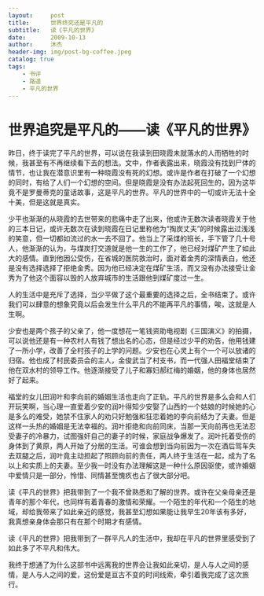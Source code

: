 ```yaml
---
layout:     post
title:      世界终究还是平凡的
subtitle:   读《平凡的世界》
date:       2009-10-13
author:     沐杰
header-img: img/post-bg-coffee.jpeg
catalog: true
tags:
    - 书评
    - 路遥
    - 平凡的世界
---
```

# 世界追究是平凡的——读《平凡的世界》

昨日，终于读完了平凡的世界，可以说在我读到田晓霞未就落水的人而牺牲的时候，我甚至有不再继续看下去的想法。文中，作者表露出来，晓霞没有找到尸体的情节，也让我在潜意识里有一种晓霞没有死的幻想。或许是作者在打破了一个幻想的同时，有给了人们一个幻想的空间。但是晓霞是没有办法起死回生的，因为这毕竟不是罗曼蒂克的童话故事，这是平凡的世界。平凡的世界中的一切或许无法十全十美，但是这就是真实。



少平也渐渐的从晓霞的去世带来的悲痛中走了出来，他或许无数次读者晓霞关于他的三本日记，或许无数次在读到晓霞在日记里称他为“掏炭丈夫”的时候露出过浅浅的笑意，但一切都如流过的水一去不回了。他当上了采煤的班长，手下管了几十号人，他渐渐的认为，与煤炭打交道就是他一生的工作了，他已经对煤矿产生了如此大的感情。直到他因公受伤，在省城的医院救治时，面对着金秀的深情表白，他还是没有选择选择了拒绝金秀。因为他已经决定在煤矿生活，而又没有办法接受让金秀为了他这个面容以毁的人放弃城市的生活跟他到煤矿度过一生。



人的生活中是充斥了选择，当少平做了这个最重要的选择之后，全书结束了。或许我们可以肆意的想象究竟以后会发生什么平凡的不能再平凡的事情，唉，这就是人生啊。



少安也是两个孩子的父亲了，他一度想花一笔钱资助电视剧《三国演义》的拍摄，可以说他还是有一种农村人有钱了想出名的心态，但是经过少平的劝告，他用钱建了一所小学，改善了全村孩子的上学的问题。少安也在心灵上有个一个可以放诸的归宿。他也成了村民委员会的主人，金俊武当了村支书，而一代强人田福堂结束了他在双水村的领导工作。他逐渐接受了儿子和寡妇郝红梅的婚姻，他的身体也居然好了起来。



福堂的女儿田润叶和李向前的婚姻生活也走向了正轨。平凡的世界是多么会和人们开玩笑啊，当心理一直爱着少安的润叶得知少安娶了山西的一个姑娘的时候她的心是多么的难受，她禁不住家人的劝只好勉强和狂恋着她的李向前结为了夫妻。但是这样一头热的婚姻是无法幸福的。润叶拒绝和向前同床，当那一天向前再也无法忍受妻子的冷暴力，试图强奸自己的妻子的时候，家庭战争爆发了。润叶托着受伤的身体到了黄原，两人开始了分居的生活。可谁会想到当向前因为一次在酒后驾车失去双腿之后，润叶竟主动担起了照顾向前的责任，两人终于生活在一起，成为了名以上和实质上的夫妻。至少我一时没有办法理解这是一种什么原因驱使，或许婚姻中爱情只是一部分，怜惜、同情甚至愧疚也占了很大部分吧。



读《平凡的世界》把我带到了一个我不曾熟悉和了解的世界。或许在父亲母亲还是青年的那个年代，也同样有着青春的激情和荣耀。一个陌生的年代和一个陌生的地域，却给我带来了如此亲近的感觉，我甚至幻想如果能让我早生20年该有多好，我真想亲身体会那只有在那个时期才有感情。



读《平凡的世界》把我带到了一群平凡人的生活中，我却在平凡的世界里感受到了如此多了不平凡和伟大。



我终于想通了为什么这部书中远离我的世界会让我如此亲切，是人与人之间的感情，是人与人之间的爱，这份爱是亘古不变的时间线索，牵引着我完成了这次旅行。
